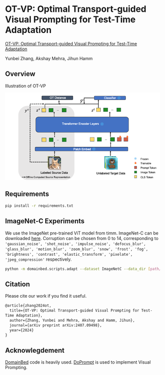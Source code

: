 # OT-VP: Optimal Transport-guided Visual Prompting for Test-Time Adaptation
[OT-VP: Optimal Transport-guided Visual Prompting for Test-Time Adaptation](https://arxiv.org/pdf/2407.09498)

Yunbei Zhang, Akshay Mehra, Jihun Hamm

## Overview
Illustration of OT-VP

<img src="figure/otvp_workflow.png"/>


## Requirements
```bash
pip install -r requirements.txt
```

## ImageNet-C Experiments
We use the ImageNet pre-trained ViT model from timm. ImageNet-C can be downloaded [here](https://zenodo.org/records/2235448#.Yj2RO_co_mF). Corruption can be chosen from 0 to 14, corresponding to  ```'gaussian_noise', 'shot_noise', 'impulse_noise', 'defocus_blur', 'glass_blur', 'motion_blur', 'zoom_blur', 'snow', 'frost', 'fog', 'brightness', 'contrast', 'elastic_transform', 'pixelate', 'jpeg_compression'``` respectively.
```bash
python -m domainbed.scripts.adapt --dataset ImageNetC --data_dir [path/to/ImageNet-C] --algorithm OTVP --corruption [0-14]
```

## Citation
Please cite our work if you find it useful.
```bibtext
@article{zhang2024ot,
  title={OT-VP: Optimal Transport-guided Visual Prompting for Test-Time Adaptation},
  author={Zhang, Yunbei and Mehra, Akshay and Hamm, Jihun},
  journal={arXiv preprint arXiv:2407.09498},
  year={2024}
}
```

## Acknowlegdement
[DomainBed](https://github.com/facebookresearch/DomainBed) code is heavily used.
[DoPrompt](https://github.com/zhengzangw/DoPrompt/tree/main?tab=readme-ov-file) is used to implement Visual Prompting.